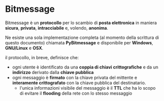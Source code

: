 # Bitmessage

Bitmessage è un __protocollo__ per lo scambio di __posta elettronica__ in maniera __sicura__, __privata__, __intracciabile__ e, volendo, __anonima__.

Ne esiste una sola implementazione completa (al momento della scrittura di questo documento) chiamata __PyBitmessage__ e disponibile per __Windows__, __GNU/Linux__ e __OSX__.

il protocollo, in breve, definisce che:

- ogni utente è identificato da una __coppia di chiavi crittografiche__ e da un __indirizzo__ derivato dalla __chiave pubblica__
- ogni messaggio è __firmato__ con la chiave privata del mittente e __interamente crittografato__ con la chiave pubblica del destinatario.
    - l'unica informazioni visibile del messaggio è il __TTL__ che ha lo scopo di evitare il __flooding__ della rete con lo stesso messaggio
